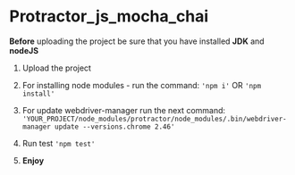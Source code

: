 # Protractor_js_mocha_chai


**Before** uploading the project be sure that you have installed **JDK** and **nodeJS**


1. Upload the project 

2. For installing node modules - run the command:
 `'npm i'` OR 
 `'npm install'`

3. For update webdriver-manager run the next command:
`'YOUR_PROJECT/node_modules/protractor/node_modules/.bin/webdriver-manager update --versions.chrome 2.46'`

4. Run test
`'npm test'`

5. **Enjoy**
